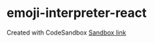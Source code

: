 # emoji-interpreter-react
Created with CodeSandbox
[Sandbox link](https://codesandbox.io/s/emoji-interpreter-react-vskyz)
